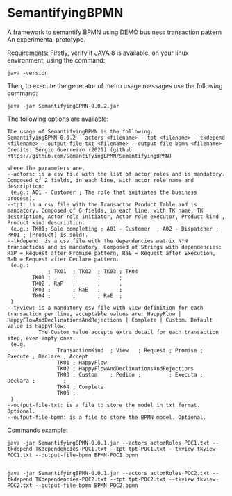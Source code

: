 # SemantifyingBPMN
A framework to semantify BPMN using DEMO business transaction pattern
An experimental prototype.

Requirements:
Firstly, verify if JAVA 8 is available, on your linux environment, using the command: 

    java -version

Then, to execute the generator of metro usage messages use the following command:

    java -jar SemantifyingBPMN-0.0.2.jar

The following options are available:
```
The usage of SemantifyingBPMN is the following.
SemantifyingBPMN-0.0.2 --actors <filename> --tpt <filename> --tkdepend <filename> --output-file-txt <filename> --output-file-bpmn <filename>
Credits: Sérgio Guerreiro (2021) (github: https://github.com/SemantifyingBPMN/SemantifyingBPMN)

where the parameters are,
--actors: is a csv file with the list of actor roles and is mandatory. Composed of 2 fields, in each line, with actor role name and description:
 (e.g.: A01 - Customer ; The role that initiates the business process).
--tpt: is a csv file with the Transactor Product Table and is mandatory. Composed of 6 fields, in each line, with TK name, TK description, Actor role initiator, Actor role executor, Product kind , Product kind description:
 (e.g.: TK01; Sale completing ; A01 - Customer  ; A02 - Dispatcher ; PK01 ; [Product] is sold).
--tkdepend: is a csv file with the dependencies matrix N*N transactions and is mandatory. Composed of Strings with dependencies: RaP = Request after Promise pattern, RaE = Request after Execution, RaD = Request after Declare pattern.
 (e.g.:
             ; TK01  ; TK02  ; TK03 ; TK04
        TK01 ;       ;       ;      ;
        TK02 ; RaP   ;       ;      ;
        TK03 ;       ; RaE   ;      ;
        TK04 ;       ;       ; RaE  ;
 )
--tkview: is a mandatory csv file with view definition for each transaction per line, acceptable values are: HappyFlow | HappyFlowAndDeclinationsAndRejections | Complete | Custom. Default value is HappyFlow.
          The Custom value accepts extra detail for each transaction step, even empty ones.
 (e.g.
                TransactionKind  ; View   ; Request ; Promise ; Execute ; Declare ; Accept
                TK01 ; HappyFlow
                TK02 ; HappyFlowAndDeclinationsAndRejections
                TK03 ; Custom    ; Pedido ;         ; Executa ; Declara ;         ;
                TK04 ; Complete
                TK05 ;
 )
--output-file-txt: is a file to store the model in txt format. Optional.
--output-file-bpmn: is a file to store the BPMN model. Optional.
```

Commands example:

``` 
java -jar SemantifyingBPMN-0.0.1.jar --actors actorRoles-POC1.txt --tkdepend TKdependencies-POC1.txt --tpt tpt-POC1.txt --tkview tkview-POC1.txt --output-file-bpmn BPMN-POC1.bpmn


java -jar SemantifyingBPMN-0.0.1.jar --actors actorRoles-POC2.txt --tkdepend TKdependencies-POC2.txt --tpt tpt-POC2.txt --tkview tkview-POC2.txt --output-file-bpmn BPMN-POC2.bpmn
```




